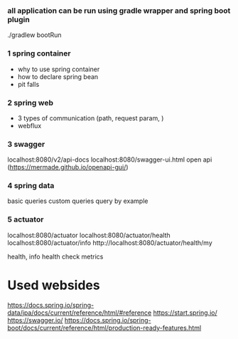 ### all application can be run using gradle wrapper and spring boot plugin

./gradlew bootRun

### 1 spring container
- why to use spring container
- how to declare spring bean
- pit falls

### 2 spring web
- 3 types of communication (path, request param, )
- webflux

### 3 swagger
localhost:8080/v2/api-docs
localhost:8080/swagger-ui.html
open api (https://mermade.github.io/openapi-gui/)

### 4 spring data
basic queries
custom queries
query by example

### 5 actuator
localhost:8080/actuator
localhost:8080/actuator/health
localhost:8080/actuator/info
http://localhost:8080/actuator/health/my

health, info
health check
metrics




# Used websides
https://docs.spring.io/spring-data/jpa/docs/current/reference/html/#reference
https://start.spring.io/
https://swagger.io/
https://docs.spring.io/spring-boot/docs/current/reference/html/production-ready-features.html
